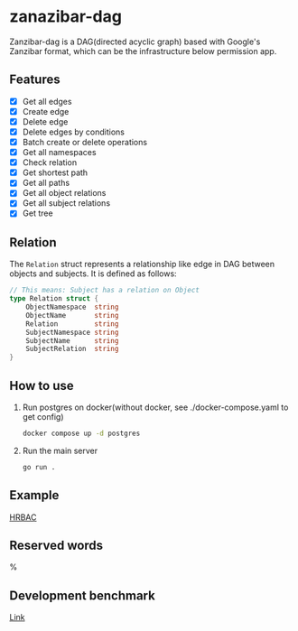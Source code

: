 # zanazibar-dag

Zanzibar-dag is a DAG(directed acyclic graph) based with Google's Zanzibar format, which can be the infrastructure below permission app.

## Features

- [x] Get all edges
- [x] Create edge
- [x] Delete edge
- [x] Delete edges by conditions
- [x] Batch create or delete operations
- [x] Get all namespaces
- [x] Check relation
- [x] Get shortest path
- [x] Get all paths
- [x] Get all object relations
- [x] Get all subject relations
- [x] Get tree

## Relation

The `Relation` struct represents a relationship like edge in DAG between objects and subjects. It is defined as follows:

```go
// This means: Subject has a relation on Object
type Relation struct {
    ObjectNamespace  string
    ObjectName       string 
    Relation         string 
    SubjectNamespace string 
    SubjectName      string 
    SubjectRelation  string 
}
```

## How to use

1. Run postgres on docker(without docker, see ./docker-compose.yaml to get config)

    ```bash
    docker compose up -d postgres
    ```

2. Run the main server

    ```bash
    go run .
    ```

## Example

[HRBAC](https://github.com/skyrocketOoO/hrbac/tree/main)

## Reserved words

%

## Development benchmark

[Link](https://docs.google.com/spreadsheets/d/1qZiRE_kkno1mM0LzWiUnvX4cuYQRnep2NcNb4fPud-k/edit#gid=0)
